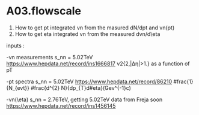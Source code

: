 # A03.flowscale
1. How to get pt integrated vn from the masured dN/dpt and vn(pt)
2. How to get eta integrated vn from the measured dvn/d\eta 

inputs : 

-vn measurements  s_nn = 5.02TeV
https://www.hepdata.net/record/ins1666817
 v2{2,|Δη|>1.} as a function of pT

-pt spectra s_nn = 5.02TeV
https://www.hepdata.net/record/86210
#frac{1}{N_{evt}} #frac{d^{2} N}{dp_{T}d#eta}(Gev^{-1}c) 

-vn(\eta) s_nn = 2.76TeV, getting 5.02TeV data from Freja soon
https://www.hepdata.net/record/ins1456145


